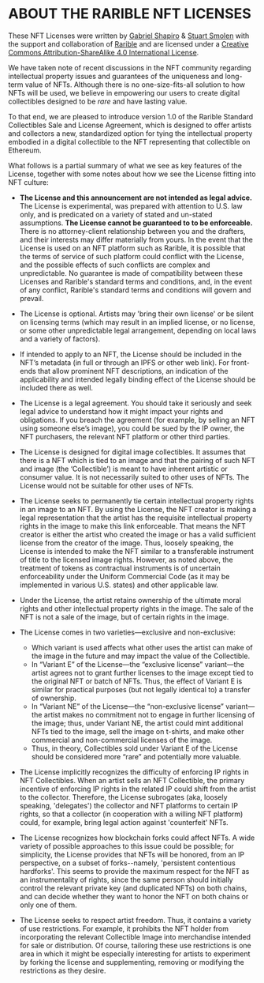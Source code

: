 # ABOUT THE RARIBLE NFT LICENSES

These NFT Licenses were written by [Gabriel Shapiro](https://twitter.com/lex_node) & [Stuart Smolen](https://bsvlaw.com/team/stuart-smolen-partner/) with the support and collaboration of [Rarible](https://rarible.com) and are licensed under a [Creative Commons Attribution-ShareAlike 4.0 International License](https://creativecommons.org/licenses/by-sa/4.0/). 

We have taken note of recent discussions in the NFT community regarding intellectual property issues and guarantees of the uniqueness and long-term value of NFTs. Although there is no one-size-fits-all solution to how NFTs will be used, we believe in empowering our users to create digital collectibles designed to be *rare* and have lasting value. 

To that end, we are pleased to introduce version 1.0 of the Rarible Standard Collectibles Sale and License Agreement, which is designed to offer artists and collectors a new, standardized option for tying the intellectual property embodied in a digital collectible to the NFT representing that collectible on Ethereum. 

What follows is a partial summary of what we see as key features of the License, together with some notes about how we see the License fitting into NFT culture:

* **The License and this announcement are not intended as legal advice.** The License is experimental, was prepared with attention to U.S. law only, and is predicated on a variety of stated and un-stated assumptions. **The License cannot be guaranteed to to be enforceable.** There is no attorney-client relationship between you and the drafters, and their interests may differ materially from yours. In the event that the License is used on an NFT platform such as Rarible, it is possible that the terms of service of such platform could conflict with the License, and the possible effects of such conflicts are complex and unpredictable. No guarantee is made of compatibility between these Licenses and Rarible's standard terms and conditions, and, in the event of any conflict, Rarible's standard terms and conditions will govern and prevail. 

* The License is optional. Artists may 'bring their own license' or be silent on licensing terms (which may result in an implied license, or no license, or some other unpredictable legal arrangement, depending on local laws and a variety of factors). 

* If intended to apply to an NFT, the License should be included in the NFT’s metadata (in full or through an IPFS or other web link). For front-ends that allow prominent NFT descriptions, an indication of the applicability and intended legally binding effect of the License should be included there as well. 

* The License is a legal agreement. You should take it seriously and seek legal advice to understand how it might impact your rights and obligations. If you breach the agreement (for example, by selling an NFT using someone else’s image), you could be sued by the IP owner, the NFT purchasers, the relevant NFT platform or other third parties. 

* The License is designed for digital image collectibles. It assumes that there is a NFT which is tied to an image and that the pairing of such NFT and image (the ‘Collectible’) is meant to have inherent artistic or consumer value. It is not necessarily suited to other uses of NFTs. The License would not be suitable for other uses of NFTs. 

* The License seeks to permanently tie certain intellectual property rights in an image to an NFT. By using the License, the NFT creator is making a legal representation that the artist has the requisite intellectual property rights in the image to make this link enforceable. That means the NFT creator is either the artist who created the image or has a valid sufficient license from the creator of the image. Thus, loosely speaking, the License is intended to make the NFT similar to a transferable instrument of title to the licensed image rights. However, as noted above, the treatment of tokens as contractual instruments is of uncertain enforceability under the Uniform Commercial Code (as it may be implemented in various U.S. states) and other applicable law. 

* Under the License, the artist retains ownership of the ultimate moral rights and other intellectual property rights in the image. The sale of the NFT is not a sale of the image, but of certain rights in the image. 

* The License comes in two varieties—exclusive and non-exclusive: 

    * Which variant is used affects what other uses the artist can make of the image in the future and may impact the value of the Collectible.
    * In “Variant E” of the License—the “exclusive license” variant—the artist agrees not to grant further licenses to the image except tied to the original NFT or batch of NFTs. Thus, the effect of Variant E is similar for practical purposes (but not legally identical to) a transfer of ownership. 
    * In “Variant NE” of the License—the “non-exclusive license” variant—the artist makes no commitment not to engage in further licensing of the image; thus, under Variant NE, the artist could mint additional NFTs tied to the image, sell the image on t-shirts, and make other commercial and non-commercial licenses of the image. 
    * Thus, in theory, Collectibles sold under Variant E of the License should be considered more “rare” and potentially more valuable. 

* The License implicitly recognizes the difficulty of enforcing IP rights in NFT Collectibles. When an artist sells an NFT Collectible, the primary incentive of enforcing IP rights in the related IP could shift from the artist to the collector. Therefore, the License subrogates (aka, loosely speaking, 'delegates') the collector and NFT platforms to certain IP rights, so that a collector (in cooperation with a willing NFT platform) could, for example, bring legal action against 'counterfeit' NFTs. 

* The License recognizes how blockchain forks could affect NFTs. A wide variety of possible approaches to this issue could be possible; for simplicity, the License provides that NFTs will be honored, from an IP perspective, on a subset of forks--namely, 'persistent contentious hardforks'. This seems to provide the maximum respect for the NFT as an instrumentality of rights, since the same person should initially control the relevant private key (and duplicated NFTs) on both chains, and can decide whether they want to honor the NFT on both chains or only one of them. 

* The License seeks to respect artist freedom. Thus, it contains a variety of use restrictions. For example, it prohibits the NFT holder from incorporating the relevant Collectible Image into merchandise intended for sale or distribution. Of course, tailoring these use restrictions is one area in which it might be especially interesting for artists to experiment by forking the license and supplementing, removing or modifying the restrictions as they desire. 

